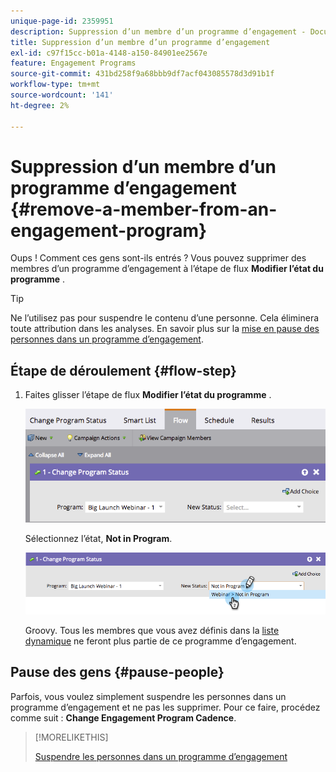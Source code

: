 ```yaml
---
unique-page-id: 2359951
description: Suppression d’un membre d’un programme d’engagement - Documents Marketo - Documentation du produit
title: Suppression d’un membre d’un programme d’engagement
exl-id: c97f15cc-b01a-4148-a150-84901ee2567e
feature: Engagement Programs
source-git-commit: 431bd258f9a68bbb9df7acf043085578d3d91b1f
workflow-type: tm+mt
source-wordcount: '141'
ht-degree: 2%

---
```


# Suppression d’un membre d’un programme d’engagement {#remove-a-member-from-an-engagement-program}

Oups ! Comment ces gens sont-ils entrés ? Vous pouvez supprimer des membres d’un programme d’engagement à l’étape de flux **Modifier l’état du programme** .

>[!TIP]
>
>Ne l’utilisez pas pour suspendre le contenu d’une personne. Cela éliminera toute attribution dans les analyses. En savoir plus sur la [mise en pause des personnes dans un programme d’engagement](/help/marketo/product-docs/email-marketing/drip-nurturing/using-engagement-programs/pause-people-in-an-engagement-program.md).

## Étape de déroulement {#flow-step}

1. Faites glisser l’étape de flux **Modifier l’état du programme** .

   ![](assets/image2014-9-15-18-3a15-3a57.png)

   Sélectionnez l’état, **Not in Program**.

   ![](assets/image2014-9-15-18-3a16-3a2.png)

   Groovy. Tous les membres que vous avez définis dans la [liste dynamique](/help/marketo/product-docs/core-marketo-concepts/smart-lists-and-static-lists/creating-a-smart-list/create-a-smart-list.md) ne feront plus partie de ce programme d’engagement.

## Pause des gens  {#pause-people}

Parfois, vous voulez simplement suspendre les personnes dans un programme d’engagement et ne pas les supprimer. Pour ce faire, procédez comme suit : **Change Engagement Program Cadence**.

>[!MORELIKETHIS]
>
>[Suspendre les personnes dans un programme d’engagement](/help/marketo/product-docs/email-marketing/drip-nurturing/using-engagement-programs/pause-people-in-an-engagement-program.md)
